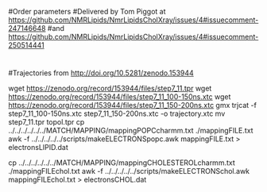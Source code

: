 #Order parameters
#Delivered by Tom Piggot at https://github.com/NMRLipids/NmrLipidsCholXray/issues/4#issuecomment-247146648 
#and https://github.com/NMRLipids/NmrLipidsCholXray/issues/4#issuecomment-250514441
#
#Trajectories from http://doi.org/10.5281/zenodo.153944

wget https://zenodo.org/record/153944/files/step7_11.tpr
wget https://zenodo.org/record/153944/files/step7_11_100-150ns.xtc
wget https://zenodo.org/record/153944/files/step7_11_150-200ns.xtc
gmx trjcat -f step7_11_100-150ns.xtc step7_11_150-200ns.xtc -o trajectory.xtc
mv step7_11.tpr topol.tpr
cp ../../../../../../MATCH/MAPPING/mappingPOPCcharmm.txt ./mappingFILE.txt
awk -f ../../../../../scripts/makeELECTRONSpopc.awk mappingFILE.txt > electronsLIPID.dat

cp ../../../../../../MATCH/MAPPING/mappingCHOLESTEROLcharmm.txt ./mappingFILEchol.txt
awk -f ../../../../../scripts/makeELECTRONSchol.awk mappingFILEchol.txt > electronsCHOL.dat  
